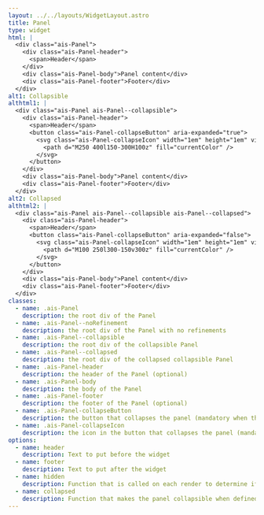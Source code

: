 ```yaml
---
layout: ../../layouts/WidgetLayout.astro
title: Panel
type: widget
html: |
  <div class="ais-Panel">
    <div class="ais-Panel-header">
      <span>Header</span>
    </div>
    <div class="ais-Panel-body">Panel content</div>
    <div class="ais-Panel-footer">Footer</div>
  </div>
alt1: Collapsible
althtml1: |
  <div class="ais-Panel ais-Panel--collapsible">
    <div class="ais-Panel-header">
      <span>Header</span>
      <button class="ais-Panel-collapseButton" aria-expanded="true">
        <svg class="ais-Panel-collapseIcon" width="1em" height="1em" viewBox="0 0 500 500">
          <path d="M250 400l150-300H100z" fill="currentColor" />
        </svg>
      </button>
    </div>
    <div class="ais-Panel-body">Panel content</div>
    <div class="ais-Panel-footer">Footer</div>
  </div>
alt2: Collapsed
althtml2: |
  <div class="ais-Panel ais-Panel--collapsible ais-Panel--collapsed">
    <div class="ais-Panel-header">
      <span>Header</span>
      <button class="ais-Panel-collapseButton" aria-expanded="false">
        <svg class="ais-Panel-collapseIcon" width="1em" height="1em" viewBox="0 0 500 500">
          <path d="M100 250l300-150v300z" fill="currentColor" />
        </svg>
      </button>
    </div>
    <div class="ais-Panel-body">Panel content</div>
    <div class="ais-Panel-footer">Footer</div>
  </div>
classes:
  - name: .ais-Panel
    description: the root div of the Panel
  - name: .ais-Panel--noRefinement
    description: the root div of the Panel with no refinements
  - name: .ais-Panel--collapsible
    description: the root div of the collapsible Panel
  - name: .ais-Panel--collapsed
    description: the root div of the collapsed collapsible Panel
  - name: .ais-Panel-header
    description: the header of the Panel (optional)
  - name: .ais-Panel-body
    description: the body of the Panel
  - name: .ais-Panel-footer
    description: the footer of the Panel (optional)
  - name: .ais-Panel-collapseButton
    description: the button that collapses the panel (mandatory when the panel is collapsible)
  - name: .ais-Panel-collapseIcon
    description: the icon in the button that collapses the panel (mandatory when the panel is collapsible)
options:
  - name: header
    description: Text to put before the widget
  - name: footer
    description: Text to put after the widget
  - name: hidden
    description: Function that is called on each render to determine if the panel has to be hidden. It returns a boolean based on the render options. The returned boolean determine if the panel is hidden.
  - name: collapsed
    description: Function that makes the panel collapsible when defined. It returns a boolean based on the render options. The returned boolean determine if the panel is collapsed. Once the user interacts with the collapse button, this function isn't taken into account anymore.
---
```

